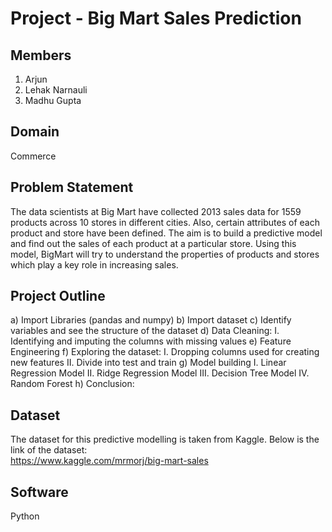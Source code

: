 # Project - Big Mart Sales Prediction

## Members
1) Arjun
2) Lehak Narnauli
3) Madhu Gupta

## Domain
Commerce

## Problem Statement
The data scientists at Big Mart have collected 2013 sales data for 1559 products across 10 stores in different cities. Also, certain attributes of each product and store have been defined. The aim is to build a predictive model and find out the sales of each product at a particular store.
Using this model, BigMart will try to understand the properties of products and stores which play a key role in increasing sales.

## Project Outline
a) Import Libraries (pandas and numpy)
b) Import dataset
c) Identify variables and see the structure of the dataset
d) Data Cleaning:
   I. Identifying and imputing the columns with missing values 
e) Feature Engineering
f) Exploring the dataset:
   I. Dropping columns used for creating new features
  II. Divide into test and train
g) Model building
    I. Linear Regression Model
    II. Ridge Regression Model
    III. Decision Tree Model
    IV. Random Forest
h) Conclusion:


## Dataset
The dataset for this predictive modelling is taken from Kaggle. Below is the link of the dataset:<br>
https://www.kaggle.com/mrmorj/big-mart-sales

## Software
Python

